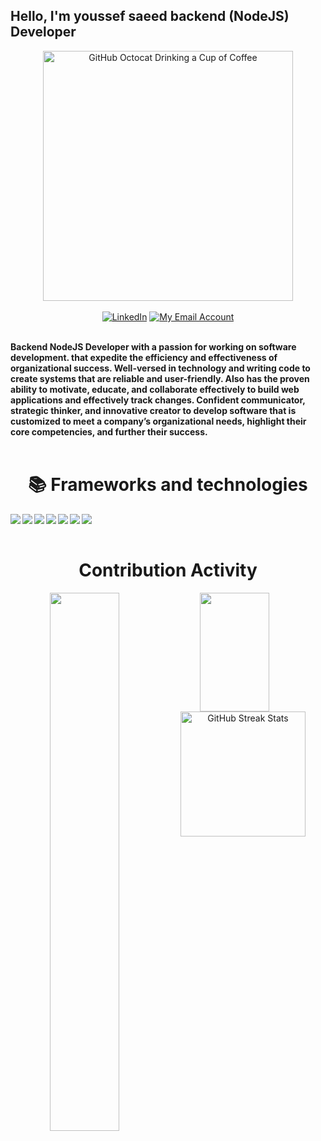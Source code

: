 <div>
    <p align="center"><h2>Hello, I'm youssef saeed backend (NodeJS) Developer</h2></p>
    <div align=center>
        <img src="https://raw.githubusercontent.com/engsahaly/engsahaly/main/code.gif" alt="GitHub Octocat Drinking a Cup of Coffee" height="400">
    </div>
    <br>
    <div align=center>
        <a href="https://www.linkedin.com/in/youssef-saeed-60aa931a6/"><img src="https://img.shields.io/badge/Linkedin-0077b5?style=flat&logo=linkedin" alt="LinkedIn" /></a>
        <a href="mailto:yossefsaid555@gmail.com"><img src="https://img.shields.io/badge/Email-My%20Email%20Address-orange" alt="My Email Account" /></a>
    </div>
    <div align=left>
        <br>
        <p>
            <strong>
                Backend NodeJS Developer with a passion for working on software development. that expedite the efficiency and effectiveness of organizational success. Well-versed in technology and writing code to create systems that are reliable and user-friendly. Also has the proven ability to motivate, educate, and collaborate effectively to build web applications and effectively track changes. Confident communicator, strategic thinker, and innovative creator to develop software that is customized to meet a company’s organizational needs, highlight their core competencies, and further their success.<br><br>
            </strong>
        </p>
    </div>
    <div align=center>
        <h1> 📚 Frameworks and technologies</h1>
<img align="left" src="https://img.shields.io/badge/node.js-6DA55F?style=for-the-badge&logo=node.js&logoColor=white"/>
<img align="left" src="https://img.shields.io/badge/express.js-%23404d59.svg?style=for-the-badge&logo=express&logoColor=%2361DAFB"/>
<img align="left" src="https://img.shields.io/badge/javascript-%23E0234E.svg?style=for-the-badge&logo=javascript&logoColor=white"/>
<img align="left" src="https://img.shields.io/badge/-mongoDB-%23C21325?style=for-the-badge&logo=mongoDB&logoColor=white"/>
<img align="left" src="https://img.shields.io/badge/-MYSQl-%238D6748?style=for-the-badge&logo=MYSQl&logoColor=white"/>
<img align="left" src="https://img.shields.io/badge/-RESTful APIs-E10098?style=for-the-badge&logo=RESTful APIs&logoColor=white"/>
<img align="left" src="https://img.shields.io/badge/OOP-black?style=for-the-badge&logo=oop&badgeColor=010101"/><br/><br/>
    </div>
    <div align=center>
        <h1>Contribution Activity</h1>
        <img align="left" width="47%" src="https://github-readme-stats.vercel.app/api?username=youssefsaeed555&show_icons=true&theme=gruvbox"/>
        <img align="left" width="47%" height="190" src="https://github-readme-stats.vercel.app/api/top-langs/?username=youssefsaeed555&layout=compact"/>
        <img src="https://github-readme-streak-stats.herokuapp.com/?user=youssefsaeed555&theme=dark&date_format=j%20M%5B%20Y%5D&currStreakLabel=6FDA44&fire=6FDA44&ring=6FDA44" alt="GitHub Streak Stats" height="200" />
</div>
